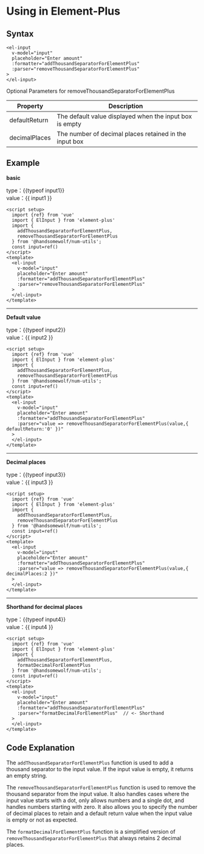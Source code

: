 <script setup>
import {ref} from 'vue'
import { useData } from 'vitepress'
import { ElInput } from 'element-plus'
import {formatDecimalForElementPlus,addThousandSeparatorForElementPlus,removeThousandSeparatorForElementPlus} from '@handsomewolf/num-utils';

const { site, theme, page, frontmatter } = useData()
const input1=ref('')
const input2=ref('0')
const input3=ref('')
const input4=ref('')

</script>

# Using in Element-Plus

## Syntax

```Vue
<el-input
  v-model="input"
  placeholder="Enter amount"
  :formatter="addThousandSeparatorForElementPlus"
  :parser="removeThousandSeparatorForElementPlus"
>
</el-input>
```

Optional Parameters for removeThousandSeparatorForElementPlus

| Property      | Description                                             |
| ------------- | ------------------------------------------------------- |
| defaultReturn | The default value displayed when the input box is empty |
| decimalPlaces | The number of decimal places retained in the input box  |

## Example

**basic**
<el-input v-model="input1" placeholder="Enter amount" :formatter="addThousandSeparatorForElementPlus" :parser="removeThousandSeparatorForElementPlus" >
</el-input>

type：{{typeof input1}}  
value：{{ input1 }}

```Vue
<script setup>
  import {ref} from 'vue'
  import { ElInput } from 'element-plus'
  import {
    addThousandSeparatorForElementPlus,
    removeThousandSeparatorForElementPlus
  } from '@handsomewolf/num-utils';
  const input=ref()
</script>
<template>
  <el-input
    v-model="input"
    placeholder="Enter amount"
    :formatter="addThousandSeparatorForElementPlus"
    :parser="removeThousandSeparatorForElementPlus"
  >
  </el-input>
</template>
```

---

**Default value**
<el-input v-model="input2" placeholder="Enter amount" :formatter="addThousandSeparatorForElementPlus" :parser="value => removeThousandSeparatorForElementPlus(value,{ defaultReturn:'0' })" >
</el-input>

type：{{typeof input2}}  
value：{{ input2 }}

```Vue
<script setup>
  import {ref} from 'vue'
  import { ElInput } from 'element-plus'
  import {
    addThousandSeparatorForElementPlus,
    removeThousandSeparatorForElementPlus
  } from '@handsomewolf/num-utils';
  const input=ref()
</script>
<template>
  <el-input
    v-model="input"
    placeholder="Enter amount"
    :formatter="addThousandSeparatorForElementPlus"
    :parser="value => removeThousandSeparatorForElementPlus(value,{ defaultReturn:'0' })"
  >
  </el-input>
</template>
```

---

**Decimal places**
<el-input v-model="input3" placeholder="Enter amount" :formatter="addThousandSeparatorForElementPlus" :parser="value => removeThousandSeparatorForElementPlus(value,{ decimalPlaces:2 })" >
</el-input>

type：{{typeof input3}}  
value：{{ input3 }}

```Vue
<script setup>
  import {ref} from 'vue'
  import { ElInput } from 'element-plus'
  import {
    addThousandSeparatorForElementPlus,
    removeThousandSeparatorForElementPlus
  } from '@handsomewolf/num-utils';
  const input=ref()
</script>
<template>
  <el-input
    v-model="input"
    placeholder="Enter amount"
    :formatter="addThousandSeparatorForElementPlus"
    :parser="value => removeThousandSeparatorForElementPlus(value,{ decimalPlaces:2 })"
  >
  </el-input>
</template>
```

---

**Shorthand for decimal places**
<el-input v-model="input4" placeholder="Enter amount" :formatter="addThousandSeparatorForElementPlus" :parser="formatDecimalForElementPlus" >
</el-input>

type：{{typeof input4}}  
value：{{ input4 }}

```Vue
<script setup>
  import {ref} from 'vue'
  import { ElInput } from 'element-plus'
  import {
    addThousandSeparatorForElementPlus,
    formatDecimalForElementPlus
  } from '@handsomewolf/num-utils';
  const input=ref()
</script>
<template>
  <el-input
    v-model="input"
    placeholder="Enter amount"
    :formatter="addThousandSeparatorForElementPlus"
    :parser="formatDecimalForElementPlus"  // <- Shorthand
  >
  </el-input>
</template>
```

## Code Explanation

The `addThousandSeparatorForElementPlus` function is used to add a thousand separator to the input value. If the input value is empty, it returns an empty string.

The `removeThousandSeparatorForElementPlus` function is used to remove the thousand separator from the input value. It also handles cases where the input value starts with a dot, only allows numbers and a single dot, and handles numbers starting with zero. It also allows you to specify the number of decimal places to retain and a default return value when the input value is empty or not as expected.

The `formatDecimalForElementPlus` function is a simplified version of `removeThousandSeparatorForElementPlus` that always retains 2 decimal places.
